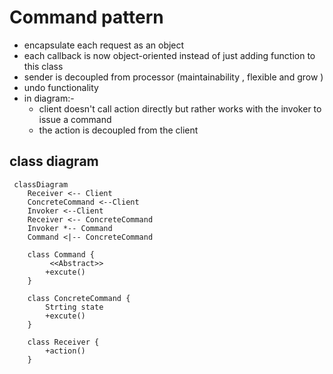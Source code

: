 # Command pattern
- encapsulate each request as an object
- each callback is now object-oriented instead of just adding function to this class
- sender is decoupled from processor (maintainability , flexible and grow )
- undo functionality  
- in diagram:-
  - client doesn't call action directly but rather works with the invoker to issue a command
  - the action is decoupled from the client



## class diagram

```mermaid
 classDiagram
    Receiver <-- Client
    ConcreteCommand <--Client
    Invoker <--Client
    Receiver <-- ConcreteCommand
    Invoker *-- Command
    Command <|-- ConcreteCommand
    
    class Command {
         <<Abstract>>
        +excute()
    }
    
    class ConcreteCommand {
        Strting state
        +excute()
    } 
    
    class Receiver {
        +action()
    } 
    
```
